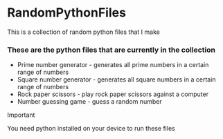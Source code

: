 # RandomPythonFiles
This is a collection of random python files that I make

### These are the python files that are currently in the collection
- Prime number generator - generates all prime numbers in a certain range of numbers
- Square number generator - generates all square numbers in a certain range of numbers
- Rock paper scissors - play rock paper scissors against a computer
- Number guessing game - guess a random number

> [!IMPORTANT]
> You need python installed on your device to run these files
